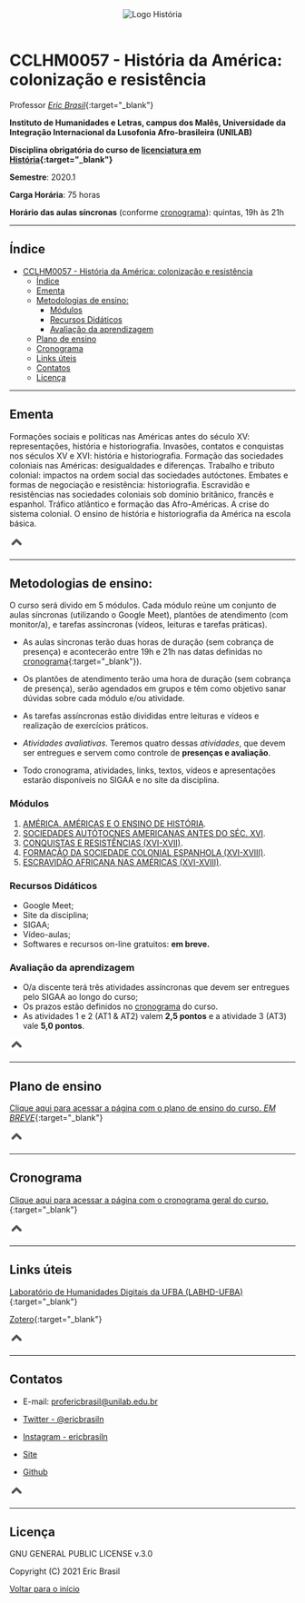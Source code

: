 <div align="center"><img src="imagens/LOGO-HISTÓRIA-BA-novo.png" width= "250" alt="Logo História" title="Logotipo do Curso de História, BA, UNILAB"/></div>

<br>

# CCLHM0057 - História da América: colonização e resistência

Professor [_Eric Brasil_](https://ericbrasiln.github.io){:target="_blank"}

**Instituto de Humanidades e Letras, campus dos Malês, Universidade da Integração Internacional da Lusofonia Afro-brasileira (UNILAB)**

**Disciplina obrigatória do curso de [licenciatura em História](http://historia.males.unilab.edu.br/){:target="_blank"}**

**Semestre**: 2020.1

**Carga Horária**: 75 horas

**Horário das aulas síncronas** (conforme [cronograma](cronograma)): quintas, 19h às 21h

***

## Índice

- [CCLHM0057 - História da América: colonização e resistência](#cclhm0057---história-da-américa-colonização-e-resistência)
  - [Índice](#índice)
  - [Ementa](#ementa)
  - [Metodologias de ensino:](#metodologias-de-ensino)
    - [Módulos](#módulos)
    - [Recursos Didáticos](#recursos-didáticos)
    - [Avaliação da aprendizagem](#avaliação-da-aprendizagem)
  - [Plano de ensino](#plano-de-ensino)
  - [Cronograma](#cronograma)
  - [Links úteis](#links-úteis)
  - [Contatos](#contatos)
  - [Licença](#licença)

***

## Ementa

Formações sociais e políticas nas Américas antes do século XV: representações, história e historiografia. Invasões, contatos e conquistas nos séculos XV e XVI: história e historiografia. Formação das sociedades coloniais nas Américas: desigualdades e diferenças. Trabalho e tributo colonial: impactos na ordem social das sociedades autóctones. Embates e formas de negociação e resistência: historiografia. Escravidão e resistências nas sociedades coloniais sob domínio britânico, francês e espanhol. Tráfico atlântico e formação das Afro-Américas. A crise do sistema colonial. O ensino de história e historiografia da América na escola básica.

[<img src="imagens/arrow.png" height="24" width="24">](#índice)

***

## Metodologias de ensino:
O curso será divido em 5 módulos. Cada módulo reúne um conjunto de aulas síncronas (utilizando o Google Meet), plantões de atendimento (com monitor/a), e tarefas assíncronas (vídeos, leituras e tarefas práticas).

- As aulas síncronas terão duas horas de duração (sem cobrança de presença) e acontecerão entre 19h e 21h nas datas definidas no [cronograma](cronograma){:target="_blank"}).

- Os plantões de atendimento terão uma hora de duração (sem cobrança de presença), serão agendados em grupos e têm como objetivo sanar dúvidas sobre cada módulo e/ou atividade.

- As tarefas assíncronas estão divididas entre leituras e vídeos e realização de exercícios práticos.

-  _Atividades avaliativas_. Teremos quatro dessas _atividades_, que devem ser entregues e servem como controle de **presenças e avaliação**.

- Todo cronograma, atividades, links, textos, vídeos e apresentações estarão disponíveis no SIGAA e no site da disciplina.

### Módulos

1. [AMÉRICA, AMÉRICAS E O ENSINO DE HISTÓRIA](modulo1/m1).
2. [SOCIEDADES AUTÓTOCNES AMERICANAS ANTES DO SÉC. XVI](modulo2/m2).
3. [CONQUISTAS E RESISTÊNCIAS (XVI-XVII)](modulo3/m3).
4. [FORMAÇÃO DA SOCIEDADE COLONIAL ESPANHOLA (XVI-XVIII)](modulo4/m4).
5. [ESCRAVIDÃO AFRICANA NAS AMÉRICAS (XVI-XVIII)](modulo5/m5.md).

### Recursos Didáticos

- Google Meet;
- Site da disciplina;
- SIGAA;
- Vídeo-aulas;
- Softwares e recursos on-line gratuitos: **em breve.**

### Avaliação da aprendizagem

- O/a discente terá três atividades assíncronas que devem ser entregues pelo SIGAA ao longo do curso;
- Os prazos estão definidos no [cronograma](cronograma) do curso.
- As atividades 1 e 2 (AT1 & AT2) valem **2,5 pontos** e a atividade 3 (AT3) vale **5,0 pontos**.

[<img src="imagens/arrow.png" height="24" width="24">](#índice)

***

## Plano de ensino

[Clique aqui para acessar a página com o plano de ensino do curso. *EM BREVE*](){:target="_blank"}

[<img src="imagens/arrow.png" height="24" width="24">](#índice)

***

## Cronograma

[Clique aqui para acessar a página com o cronograma geral do curso.](cronograma.md){:target="_blank"}

[<img src="imagens/arrow.png" height="24" width="24">](#índice)

***

## Links úteis

[Laboratório de Humanidades Digitais da UFBA (LABHD-UFBA)](http://www.labhd.ufba.br/){:target="_blank"}

[Zotero](https://www.zotero.org/){:target="_blank"}

[<img src="imagens/arrow.png" height="24" width="24">](#índice)

***

## Contatos

* E-mail: profericbrasil@unilab.edu.br

* <a href="https://twitter.com/ericbrasiln" target="_blank">Twitter - @ericbrasiln</a>

* <a href="https://www.instagram.com/ericbrasiln/" target="_blank"> Instagram - ericbrasiln</a>

* <a href="https://ericbrasiln.github.io/" target="_blank"> Site</a>

* <a href= "https://github.com/ericbrasiln/" target="_blank"> Github</a>

[<img src="imagens/arrow.png" height="24" width="24">](#índice)

***

## Licença

GNU GENERAL PUBLIC LICENSE v.3.0

Copyright (C) 2021 Eric Brasil

[Voltar para o início](#cclhm0057---história-da-américa-colonização-e-resistência)
